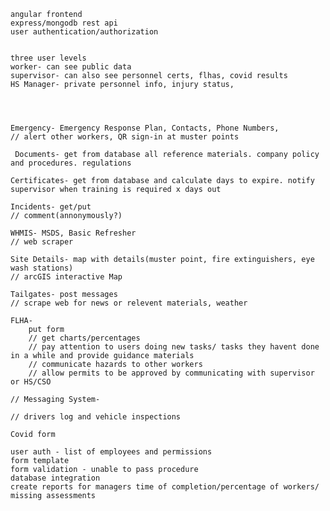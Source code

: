     angular frontend
    express/mongodb rest api
    user authentication/authorization
    
    
    three user levels
    worker- can see public data 
    supervisor- can also see personnel certs, flhas, covid results 
    HS Manager- private personnel info, injury status, 
   
   
   
   
    Emergency- Emergency Response Plan, Contacts, Phone Numbers, 
    // alert other workers, QR sign-in at muster points
    
     Documents- get from database all reference materials. company policy and procedures. regulations
    
    Certificates- get from database and calculate days to expire. notify supervisor when training is required x days out
    
    Incidents- get/put
    // comment(annonymously?)
    
    WHMIS- MSDS, Basic Refresher
    // web scraper
    
    Site Details- map with details(muster point, fire extinguishers, eye wash stations)
    // arcGIS interactive Map

    Tailgates- post messages
    // scrape web for news or relevent materials, weather
    
    FLHA- 
        put form   
        // get charts/percentages  
        // pay attention to users doing new tasks/ tasks they havent done in a while and provide guidance materials
        // communicate hazards to other workers
        // allow permits to be approved by communicating with supervisor or HS/CSO

    // Messaging System-

    // drivers log and vehicle inspections

    Covid form

    user auth - list of employees and permissions
    form template
    form validation - unable to pass procedure
    database integration
    create reports for managers time of completion/percentage of workers/ missing assessments



